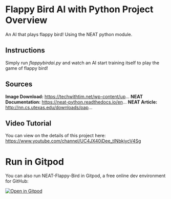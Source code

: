 # Flappy Bird AI with Python Project Overview

An AI that plays flappy bird! Using the NEAT python module.

## Instructions
Simply run *flappybirdai.py* and watch an AI start training itself to play the game of flappy bird!

## Sources

**Image Download:** https://techwithtim.net/wp-content/up...
**NEAT Documentation:** https://neat-python.readthedocs.io/en...
**NEAT Article:** http://nn.cs.utexas.edu/downloads/pap...

## Video Tutorial

You can view on the details of this project here: https://www.youtube.com/channel/UC4JX40jDee_tINbkjycV4Sg

# Run in Gitpod

You can also run NEAT-Flappy-Bird in Gitpod, a free online dev environment for GitHub:


[![Open in Gitpod](https://gitpod.io/button/open-in-gitpod.svg)](https://gitpod.io/#https://github.com/mz-tahmeed/Flappy-Bird-AI-/blob/master/flappybirdai.py)

